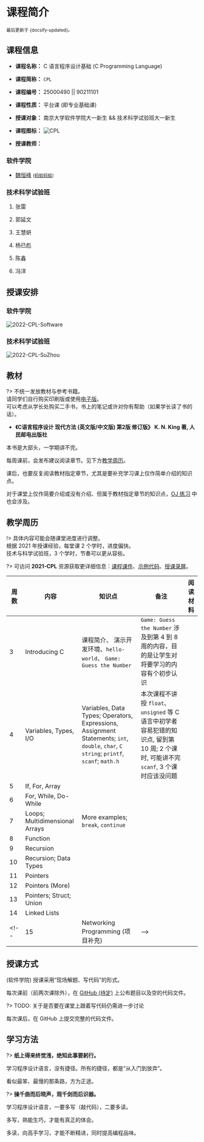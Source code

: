 # 课程简介

<small>最后更新于 {docsify-updated}。</small>

## 课程信息

- **课程名称：** C 语言程序设计基础 (C Programming Language)

- **课程简称：** `CPL`

- **课程编号：** $25000490$ || $90211101$

- **课程性质：** 平台课 (即专业基础课)

- **授课对象：** 南京大学软件学院大一新生 && 技术科学试验班大一新生

- **课程图标：** ![CPL](.assets/images/C_Programming_Language.svg ':size=50')

- **授课教师：**

<!-- tabs:start -->

### **软件学院**

- [魏恒峰](https://hengxin.github.io/) <small>([蚂蚁蚂蚁](https://www.bilibili.com/video/BV16y4y1Y7u6))</small>

### **技术科学试验班**

1. 张雷

2. 郭延文

3. 王慧妍

4. 杨已彪

5. 陈鑫

6. 冯洋

<!-- tabs:end -->

## 授课安排

<!-- tabs:start -->

### **软件学院**

![2022-CPL-Software](.assets/images/2022-CPL-Software.svg ':size=60%')

### **技术科学试验班**

![2022-CPL-SuZhou](.assets/images/2022-CPL-SuZhou.svg ':size=60%')

<!-- tabs:end -->

## 教材

?> 不统一发放教材与参考书籍。</br>
请同学们自行购买印刷版或使用[电子版](resources?id=电子书籍)。</br>
可以考虑从学长处购买二手书，书上的笔记或许对你有帮助（如果学长读了书的话）。

- **《C语言程序设计 现代方法 (英文版/中文版) 第2版 修订版》 K. N. King 著, 人民邮电出版社**

本书是大部头，一学期讲不完。

每周课前，会发布建议阅读章节。见下方[教学周历](intro?id=教学周历)。

课后，也要反复阅读教材指定章节，尤其是要补充学习课上仅作简单介绍的知识点。

对于课堂上仅作简要介绍或没有介绍、但属于教材指定章节的知识点，[OJ 练习](problemset) 中也会涉及。

## 教学周历

!> 具体内容可能会随课堂进度进行调整。</br>
根据 2021 年授课经验，每堂课 $2$ 个学时，进度偏快。</br>
技术与科学试验班，$3$ 个学时，节奏可以更从容些。

?> 可访问 **2021-CPL** 资源获取更详细信息：[课程课件](resources?id=课程课件)、[示例代码](resources?id=课程代码仓库)、[授课录屏](resources?id=视频资源)。

| 周数 | 内容 | 知识点 | 备注 | 阅读材料 |
| ----- | ----- | ----- | ----- | ----- |
| 3 | Introducing C | 课程简介、 演示开发环境、`hello-world`、 `Game: Guess the Number` | `Game: Guess the Number` 涉及到第 4 到 8 周的内容，目的是让学生对将要学习的内容有个初步认识 | |
| 4 | Variables, Types, I/O | Variables, Data Types; Operators, Expressions, Assignment Statements; `int`, `double`, `char`, `C string`; `printf`, `scanf`; `math.h` | 本次课程不讲授 `float`、`unsigned` 等 C 语言中初学者容易犯错的知识点, 留到第 10 周; 2 个课时, 可能讲不完 `scanf`, 3 个课时应该没问题 | |
| 5 | If, For, Array | | | |
| 6 | For, While, Do-While | | | |
| 7 | Loops; Multidimensional Arrays | More examples; `break`, `continue`| | |
| 8 | Function | | | |
| 9 | Recursion | | | |
| 10 | Recursion; Data Types | | | |
| 11 | Pointers | | | |
| 12 | Pointers (More) | | | |
| 13 | Pointers; Struct; Union | | | |
| 14 | Linked Lists | | | |
<!-- | 15 | Networking Programming (项目补充) | -->

## 授课方式

(软件学院) 授课采用“现场解题、写代码”的形式。

每次课前（前两次课除外），在 [GitHub (待定)]() 上公布题目以及空的代码文件。

?> TODO: 关于是否要在课堂上跟着写代码仍需进一步讨论

每次课后，在 GitHub 上提交完整的代码文件。

## 学习方法

?> **纸上得来终觉浅，绝知此事要躬行。**

学习程序设计语言，没有捷径。所有的捷径，都是“从入门到放弃”。

看似最笨、最慢的那条路，方为正途。

?> **操千曲而后晓声，观千剑而后识器。**

学习程序设计语言，一要多写（敲代码），二要多读。

多写，熟能生巧，才能有真正的体会。

多读，向高手学习，才能不断精进，同时提高编程品味。
